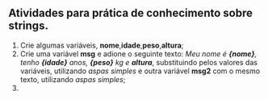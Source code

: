 ## Atividades para prática de conhecimento sobre strings.

1. Crie algumas variáveis, **nome**,**idade**,**peso**,**altura**;
2. Crie uma variável **msg** e adione o seguinte texto: *Meu nome é **{nome}**, tenho **{idade}** anos, **{peso}** kg e **altura***, substituindo pelos valores das variáveis, utilizando *aspas simples* e outra variável **msg2** com o mesmo texto, utilizando *aspas simples*;
3. 